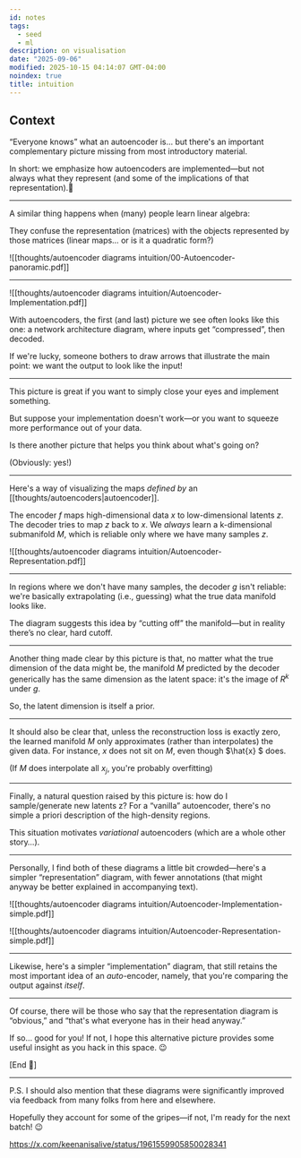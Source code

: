 ```yaml
---
id: notes
tags:
  - seed
  - ml
description: on visualisation
date: "2025-09-06"
modified: 2025-10-15 04:14:07 GMT-04:00
noindex: true
title: intuition
---
```


## Context

“Everyone knows” what an autoencoder is… but there's an important complementary picture missing from most introductory material.

In short: we emphasize how autoencoders are implemented—but not always what they represent (and some of the implications of that representation).🧵

---

A similar thing happens when (many) people learn linear algebra:

They confuse the representation (matrices) with the objects represented by those matrices (linear maps… or is it a quadratic form?)

![[thoughts/autoencoder diagrams intuition/00-Autoencoder-panoramic.pdf]]

---

![[thoughts/autoencoder diagrams intuition/Autoencoder-Implementation.pdf]]

With autoencoders, the first (and last) picture we see often looks like this one: a network architecture diagram, where inputs get “compressed”, then decoded.

If we're lucky, someone bothers to draw arrows that illustrate the main point: we want the output to look like the input!

---

This picture is great if you want to simply close your eyes and implement something.

But suppose your implementation doesn't work—or you want to squeeze more performance out of your data.

Is there another picture that helps you think about what's going on?

(Obviously: yes!)

---

Here's a way of visualizing the maps _defined by_ an [[thoughts/autoencoders|autoencoder]].

The encoder $f$ maps high-dimensional data $x$ to low-dimensional latents $z$. The decoder tries to map $z$ back to $x$. We _always_ learn a k-dimensional submanifold $M$, which is reliable only where we have many samples $z$.

![[thoughts/autoencoder diagrams intuition/Autoencoder-Representation.pdf]]

---

In regions where we don't have many samples, the decoder $g$ isn't reliable: we're basically extrapolating (i.e., guessing) what the true data manifold looks like.

The diagram suggests this idea by “cutting off” the manifold—but in reality there’s no clear, hard cutoff.

---

Another thing made clear by this picture is that, no matter what the true dimension of the data might be, the manifold $M$ predicted by the decoder generically has the same dimension as the latent space: it's the image of $R^k$ under $g$.

So, the latent dimension is itself a prior.

---

It should also be clear that, unless the reconstruction loss is exactly zero, the learned manifold $M$ only approximates (rather than interpolates) the given data. For instance, $x$ does not sit on $M$, even though $\hat{x} $ does.

(If $M$ does interpolate all $x_j$, you're probably overfitting)

---

Finally, a natural question raised by this picture is: how do I sample/generate new latents z? For a “vanilla” autoencoder, there's no simple a priori description of the high-density regions.

This situation motivates _variational_ autoencoders (which are a whole other story…).

---

Personally, I find both of these diagrams a little bit crowded—here's a simpler “representation” diagram, with fewer annotations (that might anyway be better explained in accompanying text).

![[thoughts/autoencoder diagrams intuition/Autoencoder-Implementation-simple.pdf]]

![[thoughts/autoencoder diagrams intuition/Autoencoder-Representation-simple.pdf]]

---

Likewise, here's a simpler “implementation” diagram, that still retains the most important idea of an _auto_-encoder, namely, that you're comparing the output against _itself_.

---

Of course, there will be those who say that the representation diagram is “obvious,” and “that's what everyone has in their head anyway.”

If so… good for you! If not, I hope this alternative picture provides some useful insight as you hack in this space. 😉

[End 🧵]

---

P.S. I should also mention that these diagrams were significantly improved via feedback from many folks from here and elsewhere.

Hopefully they account for some of the gripes—if not, I'm ready for the next batch! 😉

https://x.com/keenanisalive/status/1961559905850028341
